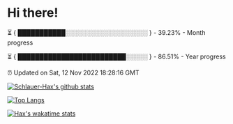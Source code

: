 # Hi there!

⏳ { ███████████░░░░░░░░░░░░░░░░░░░ } - 39.23% - Month progress

⏳ { █████████████████████████░░░░░ } - 86.51% - Year progress

⏰ Updated on Sat, 12 Nov 2022 18:28:16 GMT


[![Schlauer-Hax's github stats](https://github-readme-stats.vercel.app/api?username=Schlauer-Hax&show_icons=true&theme=dark&count_private=true)](https://github.com/Schlauer-Hax)


[![Top Langs](https://github-readme-stats.vercel.app/api/top-langs/?username=Schlauer-Hax&layout=compact&theme=dark)](https://github.com/Schlauer-Hax?tab=repositories)


[![Hax's wakatime stats](https://github-readme-stats.vercel.app/api/wakatime?username=Hax&theme=dark)](https://wakatime.com/@Hax)

